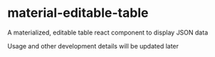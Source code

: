 # material-editable-table
A materialized, editable table react component to display JSON data

Usage and other development details will be updated later
